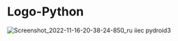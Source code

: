 # Logo-Python
![Screenshot_2022-11-16-20-38-24-850_ru iiec pydroid3](https://user-images.githubusercontent.com/93220185/203621941-205a26ff-f754-4fc7-812d-f86fc29b24dd.jpg)
